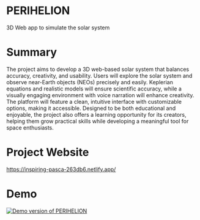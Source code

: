 # PERIHELION
3D Web app to simulate the solar system

# Summary
The project aims to develop a 3D web-based solar system that balances accuracy, creativity, and usability. Users will explore the solar system and observe near-Earth objects (NEOs) precisely and easily. Keplerian equations and realistic models will ensure scientific accuracy, while a visually engaging environment with voice narration will enhance creativity. The platform will feature a clean, intuitive interface with customizable options, making it accessible. Designed to be both educational and enjoyable, the project also offers a learning opportunity for its creators, helping them grow practical skills while developing a meaningful tool for space enthusiasts.

# Project Website
https://inspiring-pasca-263db6.netlify.app/

# Demo
[![Demo version of PERIHELION](https://img.youtube.com/vi/DWsNT2YAKmQ/0.jpg)](https://www.youtube.com/watch?v=DWsNT2YAKmQ)
